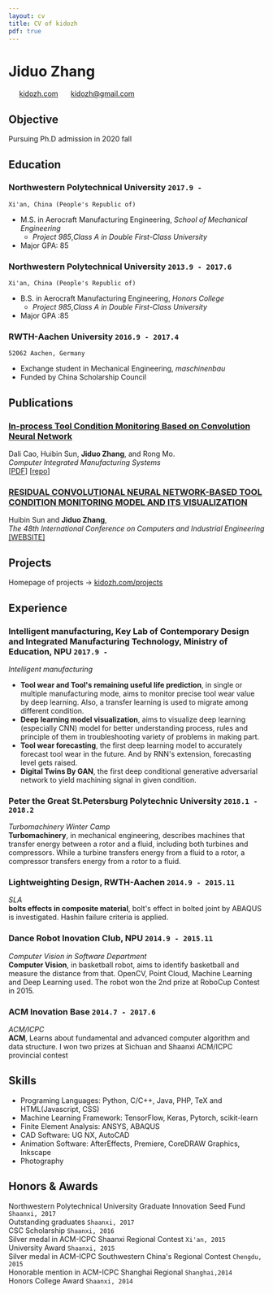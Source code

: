 ```yaml
---
layout: cv
title: CV of kidozh
pdf: true
---
```

# Jiduo Zhang

<div id="webaddress">
<i class="fi-home" style="margin-left:1em"></i>
<a href="http://kidozh.com" style="margin-left:0.5em">kidozh.com</a>
<i class="fi-mail" style="margin-left:1em"></i>
<a href="kidozh@gmail.com" style="margin-left:0.5em">kidozh@gmail.com</a>
</div>

## Objective

Pursuing Ph.D admission in 2020 fall

## Education

### __Northwestern Polytechnical University__ `2017.9 -`
```
Xi'an, China (People's Republic of)
```
- M.S. in Aerocraft Manufacturing Engineering, _School of Mechanical Engineering_
    + *Project 985*,*Class A in Double First-Class University*
- Major GPA: 85

### __Northwestern Polytechnical University__ `2013.9 - 2017.6`
```
Xi'an, China (People's Republic of)
```
- B.S. in Aerocraft Manufacturing Engineering, _Honors College_
    + *Project 985*,*Class A in Double First-Class University*
- Major GPA :85

### __RWTH-Aachen University__ `2016.9 - 2017.4`
```
52062 Aachen, Germany
```
- Exchange student in Mechanical Engineering, _maschinenbau_
- Funded by China Scholarship Council

## Publications

### [__In-process Tool Condition Monitoring Based on Convolution Neural Network__]()
Dali Cao, Huibin Sun, __Jiduo Zhang__, and Rong Mo.<br>  _Computer Integrated Manufacturing Systems_ <br>
[[PDF](http://cnki.cn-ki.net/KCMS/detail/detail.aspx?dbcode=CJFQ&filename=JSJJ20180913003&dbname=CAPJLAST)]
[[repo](https://github.com/kidozh/keras_detect_tool_wear)]

### [__RESIDUAL CONVOLUTIONAL NEURAL NETWORK-BASED TOOL CONDITION MONITORING MODEL AND ITS VISUALIZATION__]()
Huibin Sun and __Jiduo Zhang__,<br>  _The 48th International Conference on Computers and Industrial Engineering_ <br>
[[WEBSITE]](https://cie48.com/)

## Projects
Homepage of projects -> [kidozh.com/projects](https://kidozh.com/projects)

## Experience

### __Intelligent manufacturing, Key Lab of Contemporary Design and Integrated Manufacturing Technology, Ministry of Education, NPU__  `2017.9 - `
_Intelligent manufacturing_<br>
- __Tool wear and Tool's remaining useful life prediction__, in single or multiple manufacturing mode, aims to monitor precise tool wear value by deep learning. Also, a transfer learning is used to migrate among different condition.
- __Deep learning model visualization__, aims to visualize deep learning (especially CNN) model for better understanding process, rules and principle of them in troubleshooting variety of problems in making part.
- __Tool wear forecasting__, the first deep learning model to accurately forecast tool wear in the future. And by RNN's extension, forecasting level gets raised.
- __Digital Twins By GAN__, the first deep conditional generative adversarial network to yield machining signal in given condition.

### __Peter the Great St.Petersburg Polytechnic University__  `2018.1 - 2018.2`
_Turbomachinery Winter Camp_<br>
__Turbomachinery__, in mechanical engineering, describes machines that transfer energy between a rotor and a fluid, including both turbines and compressors. While a turbine transfers energy from a fluid to a rotor, a compressor transfers energy from a rotor to a fluid.

### __Lightweighting Design, RWTH-Aachen__  `2014.9 - 2015.11`
_SLA_<br>
__bolts effects in composite material__, bolt's effect in bolted joint by ABAQUS is investigated. Hashin failure criteria is applied.

### __Dance Robot Inovation Club, NPU__  `2014.9 - 2015.11`
_Computer Vision in Software Department_<br>
__Computer Vision__, in basketball robot, aims to identify basketball and measure the distance from that. OpenCV, Point Cloud, Machine Learning and Deep Learning used. The robot won the 2nd prize at RoboCup Contest in 2015.

### __ACM Inovation Base__  `2014.7 - 2017.6`
_ACM/ICPC_<br>
__ACM__, Learns about fundamental and advanced computer algorithm and data structure. I won two prizes at Sichuan and Shaanxi ACM/ICPC provincial contest

## Skills

- Programing Languages: Python, C/C++, Java, PHP, TeX and HTML(Javascript, CSS)
- Machine Learning Framework: TensorFlow, Keras, Pytorch, scikit-learn
- Finite Element Analysis: ANSYS, ABAQUS
- CAD Software: UG NX, AutoCAD
- Animation Software: AfterEffects, Premiere, CoreDRAW Graphics, Inkscape
- Photography

## Honors & Awards

Northwestern Polytechnical University Graduate Innovation Seed Fund `Shaanxi, 2017`<br>
Outstanding graduates `Shaanxi, 2017`<br>
CSC Scholarship `Shaanxi, 2016` <br>
Silver medal in ACM-ICPC Shaanxi Regional Contest `Xi'an, 2015`<br>
University Award `Shaanxi, 2015` <br>
Silver medal in ACM-ICPC Southwestern China's Regional Contest `Chengdu, 2015`<br>
Honorable mention in ACM-ICPC Shanghai Regional `Shanghai,2014`<br>
Honors College Award `Shaanxi, 2014` <br>

<!-- ### Footer

Last updated: Nov 2018 -->

